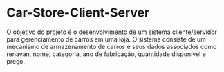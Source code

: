 # Car-Store-Client-Server
O objetivo do projeto é o desenvolvimento de um sistema cliente/servidor para gerenciamento de carros em uma loja. O sistema consiste de um mecanismo de armazenamento de carros e seus dados associados como renavan, nome, categoria, ano de fabricação, quantidade disponível e preço.
